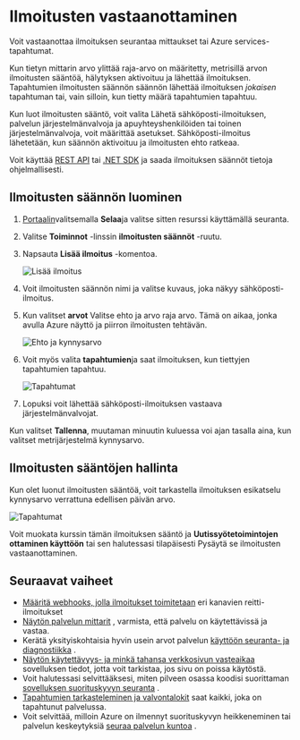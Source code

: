 <properties
    pageTitle="Azure-palveluiden ilmoitusten ilmoitusten vastaanottaminen | Microsoft Azure"
    description="Ilmoituksen, kun ilmoitusten sääntöjen ehdot täyttyvät."
    authors="rboucher"
    manager="carolz"
    editor=""
    services="monitoring-and-diagnostics"
    documentationCenter="monitoring-and-diagnostics"/>

<tags
    ms.service="monitoring-and-diagnostics"
    ms.workload="na"
    ms.tgt_pltfrm="na"
    ms.devlang="na"
    ms.topic="article"
    ms.date="09/08/2015"
    ms.author="robb"/>

# <a name="receive-alert-notifications"></a>Ilmoitusten vastaanottaminen

Voit vastaanottaa ilmoituksen seurantaa mittaukset tai Azure services-tapahtumat.

Kun tietyn mittarin arvo ylittää raja-arvo on määritetty, metrisillä arvon ilmoitusten sääntöä, hälytyksen aktivoituu ja lähettää ilmoituksen. Tapahtumien ilmoitusten säännön säännön lähettää ilmoituksen *jokaisen* tapahtuman tai, vain silloin, kun tietty määrä tapahtumien tapahtuu.

Kun luot ilmoitusten sääntö, voit valita Lähetä sähköposti-ilmoituksen, palvelun järjestelmänvalvoja ja apuyhteyshenkilöiden tai toinen järjestelmänvalvoja, voit määrittää asetukset. Sähköposti-ilmoitus lähetetään, kun säännön aktivoituu ja ilmoitusten ehto ratkeaa.

Voit käyttää [REST API](https://msdn.microsoft.com/library/azure/dn931945.aspx) tai [.NET SDK](https://www.nuget.org/packages/Microsoft.Azure.Insights/) ja saada ilmoituksen säännöt tietoja ohjelmallisesti.

## <a name="create-an-alert-rule"></a>Ilmoitusten säännön luominen

1. [Portaalin](https://portal.azure.com/)valitsemalla **Selaa**ja valitse sitten resurssi käyttämällä seuranta.

2. Valitse **Toiminnot** -linssin **ilmoitusten säännöt** -ruutu.

3. Napsauta **Lisää ilmoitus** -komentoa.

    ![Lisää ilmoitus](./media/insights-receive-alert-notifications/Insights_AddAlert.png)

4. Voit ilmoitusten säännön nimi ja valitse kuvaus, joka näkyy sähköposti-ilmoitus.

5. Kun valitset **arvot** Valitse ehto ja arvo raja arvo. Tämä on aikaa, jonka avulla Azure näyttö ja piirron ilmoitusten tehtävän.

    ![Ehto ja kynnysarvo](./media/insights-receive-alert-notifications/Insights_ConditionAndThreshold.png)

6. Voit myös valita **tapahtumien**ja saat ilmoituksen, kun tiettyjen tapahtumien tapahtuu.

    ![Tapahtumat](./media/insights-receive-alert-notifications/Insights_Events.png)

7. Lopuksi voit lähettää sähköposti-ilmoituksen vastaava järjestelmänvalvojat.

Kun valitset **Tallenna**, muutaman minuutin kuluessa voi ajan tasalla aina, kun valitset metrijärjestelmä kynnysarvo.

## <a name="managing-your-alert-rules"></a>Ilmoitusten sääntöjen hallinta

Kun olet luonut ilmoitusten sääntöä, voit tarkastella ilmoituksen esikatselu kynnysarvo verrattuna edellisen päivän arvo.

![Tapahtumat](./media/insights-receive-alert-notifications/Insights_EditAlert.png)


Voit muokata kurssin tämän ilmoituksen sääntö ja **Uutissyötetoimintojen** **ottaminen käyttöön** tai sen halutessasi tilapäisesti Pysäytä se ilmoitusten vastaanottaminen.

## <a name="next-steps"></a>Seuraavat vaiheet

* [Määritä webhooks, jolla ilmoitukset toimitetaan](insights-webhooks-alerts.md) eri kanavien reitti-ilmoitukset
* [Näytön palvelun mittarit](insights-how-to-customize-monitoring.md) , varmista, että palvelu on käytettävissä ja vastaa.
* Kerätä yksityiskohtaisia hyvin usein arvot palvelun [käyttöön seuranta- ja diagnostiikka](insights-how-to-use-diagnostics.md) .
* [Näytön käytettävyys- ja minkä tahansa verkkosivun vasteaikaa](../application-insights/app-insights-monitor-web-app-availability.md) sovelluksen tiedot, jotta voit tarkistaa, jos sivu on poissa käytöstä.
* Voit halutessasi selvittääksesi, miten pilveen osassa koodisi suorittaman [sovelluksen suorituskyvyn seuranta](../application-insights/app-insights-azure-web-apps.md) .
* [Tapahtumien tarkasteleminen ja valvontalokit](insights-debugging-with-events.md) saat kaikki, joka on tapahtunut palvelussa.
* Voit selvittää, milloin Azure on ilmennyt suorituskyvyn heikkeneminen tai palvelun keskeytyksiä [seuraa palvelun kuntoa](insights-service-health.md) .
